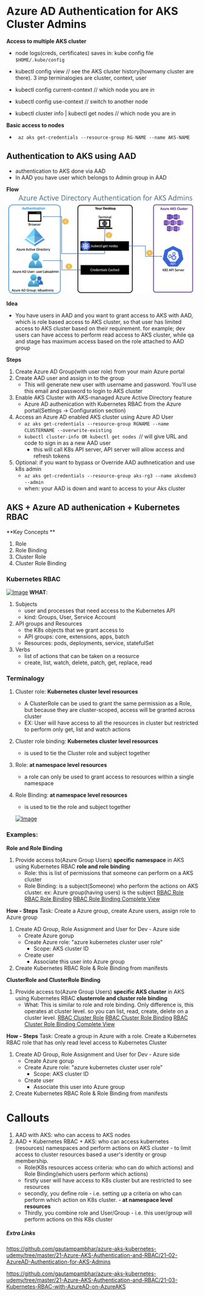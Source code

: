 # Azure AD Authentication for AKS Cluster Admins

**Access to multiple AKS cluster**
- node logs(creds, certificates) saves in: kube config file ```$HOME/.kube/config```

- kubectl config view  // see the AKS cluster history(howmany cluster are there). 3 imp terminalogies are cluster, context, user 
- kubectl config current-context // which node you are in
- kubectl config use-context <context-name>  // switch to another node
- kubectl cluster info | kubectl get nodes // which node you are in

**Basic access to nodes**
- ``` az aks get-credentials --resource-group RG-NAME --name AKS-NAME```

## Authentication to AKS using AAD 
- authentication to AKS done via AAD 
- In AAD you have user which belongs to Admin group in AAD

**Flow**
![AAD Access](../Images/01-aad-aks-access.png)

**Idea** 
- You have users in AAD and you want to grant access to AKS with AAD, which is role based access to AKS cluster, so that user has limited access to AKS cluster based on their requirement. for example; dev users can have access to perform read access to AKS cluster, while qa and stage has maximum access based on the role attached to AAD group

**Steps**
1. Create Azure AD Group(with user role) from your main Azure portal
2. Create AAD user and assign in to the group 
    - This will generate new user with username and password. You'll use this email and password to login to AKS cluster
3. Enable AKS Cluster with AKS-managed Azure Active Directory feature
    - Azure AD authenication with Kubernetes RBAC from the Azure portal(Settings -> Configuration section)
4. Access an Azure AD enabled AKS cluster using Azure AD User
    - `az aks get-credentials --resource-group RGNAME --name CLUSTERNAME --overwrite-existing`
    - `kubectl cluster-info OR kubectl get nodes `// will give URL and code to sign in as a new AAD user 
        - this will call K8s API server, API server will allow access and refresh tokens  
5. Optional: if you want to bypass or Override AAD authnetication and use k8s admin
    - `az aks get-credentials --resource-group aks-rg3 --name aksdemo3 --admin`
    - when: your AAD is down and want to access to your Aks cluster

## AKS + Azure AD authenication + Kubernetes RBAC

**Key Concepts **
1. Role
2. Role Binding
3. Cluster Role
4. Cluster Role Binding

### Kubernetes RBAC
[![Image](https://stacksimplify.com/course-images/azure-kubernetes-service-RBAC-1.png "Azure AKS Kubernetes - Masterclass")](https://stacksimplify.com/course-images/azure-kubernetes-service-RBAC-1.png)
**WHAT**:
1. Subjects
    - user and processes that need access to the Kubernetes API 
    - kind: Groups, User, Service Account
2. API groups and Resources
    - the K8s objects that we grant access to 
    - API groups: core, extensions, apps, batch
    - Resources: pods, deployments, service, statefulSet
3. Verbs
    - list of actions that can be taken on a reosurce
    - create, list, watch, delete, patch, get, replace, read

### Terminalogy
1. Cluster role: **Kubernetes cluster level resources**
    - A ClusterRole can be used to grant the same permission as a Role, but because they are cluster-scoped, access will be granted across cluster
    - EX: User will have access to all the resources in cluster but restricted to perform only get, list and watch actions
2. Cluster role binding: **Kubernetes cluster level resources**
    - is used to tie the Cluster role and subject together
3. Role: **at namespace level resources**
    - a role can only be used to grant access to resources within a single namespace
4. Role Binding: **at namespace level resources**
    - is used to tie the role and subject together

    [![Image](https://stacksimplify.com/course-images/azure-kubernetes-service-RBAC-2.png "Azure AKS Kubernetes - Masterclass")](https://stacksimplify.com/course-images/azure-kubernetes-service-RBAC-2.png)

### Examples:
**Role and Role Binding** 
1. Provide access to(Azure Group Users) **specific namespace** in AKS using Kubernetes RBAC **role and role binding**
    - Role: this is list of permissions that someone can perform on a AKS cluster
    - Role Binding: is a subject(Someone) who perform the actions on AKS cluster. ex: Azure group(having users) is the subject
    [RBAC Role](../Images/01-RBAC-role.png)
    [RBAC Role Binding](../Images/01-RBAC-role-binding.png)
    [RBAC Role Binding Complete View ](../Images/01-RBAC-rb-view.png)

**How - Steps**
Task: Create a Azure group, create Azure users, assign role to Azure group 
1. Create AD Group, Role Assignment and User for Dev - Azure side
    - Create Azure gorup
    - Create Azure role: "azure kubernetes cluster user role"
        - Scope: AKS cluster ID
    - Create user 
        - Associate this user into Azure group
2. Create Kubernetes RBAC Role & Role Binding from manifests

**ClusterRole and ClusterRole Binding**
1. Provide access to(Azure Group Users) **specific AKS cluster** in AKS using Kubernetes RBAC **clusterrole and cluster role binding**
    - What: This is similar to role and role binding. Only difference is, this operates at cluster level. so you can list, read, create, delete on a cluster level.
    [RBAC Cluster Role](../Images/01-RBAC-clusterrole.png)
    [RBAC Cluster Role Binding](../Images/01-RBAC-clusterrole-binding.png)
    [RBAC Cluster Role Binding Complete View ](../Images/01-RBAC-crb-view.png)

**How - Steps**
Task: Create a group in Azure with a role. Create a Kubernetes RBAC role that has only read level access to Kubernetes Cluster 

1. Create AD Group, Role Assignment and User for Dev - Azure side
    - Create Azure gorup
    - Create Azure role: "azure kubernetes cluster user role"
        - Scope: AKS cluster ID
    - Create user 
        - Associate this user into Azure group
2. Create Kubernetes RBAC Role & Role Binding from manifests

# Callouts 
1. AAD with AKS: who can access to AKS nodes
2. AAD + Kubernetes RBAC + AKS: who can access kubernetes (resources) namespaces and perform actions on AKS cluster -  to limit access to cluster resources based a user's identity or group membership.
    - Role(K8s resources access criteria: who can do which actions) and Role Binding(which users perform which actions) 
    - firstly user will have access to K8s cluster but are restricted to see resources 
    - secondly, you define role - i.e. setting up a criteria on who can perform which action on K8s cluster. - **at namespace level resources**
    - Thirdly, you combine role and User/Group - i.e. this user/group will perform actions on this K8s cluster

##### Extra Links
https://github.com/gautampambhar/azure-aks-kubernetes-udemy/tree/master/21-Azure-AKS-Authentication-and-RBAC/21-02-AzureAD-Authentication-for-AKS-Admins

https://github.com/gautampambhar/azure-aks-kubernetes-udemy/tree/master/21-Azure-AKS-Authentication-and-RBAC/21-03-Kubernetes-RBAC-with-AzureAD-on-AzureAKS
